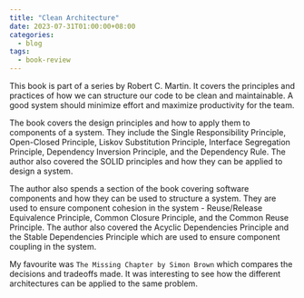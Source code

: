 ```yaml
---
title: "Clean Architecture"
date: 2023-07-31T01:00:00+08:00
categories:
  - blog
tags:
  - book-review
---
```


This book is part of a series by Robert C. Martin. It covers the principles and practices of how we can structure our code to be clean and maintainable. A good system should minimize effort and maximize productivity for the team.

The book covers the design principles and how to apply them to components of a system. They include the Single Responsibility Principle, Open-Closed Principle, Liskov Substitution Principle, Interface Segregation Principle, Dependency Inversion Principle, and the Dependency Rule. The author also covered the SOLID principles and how they can be applied to design a system.

The author also spends a section of the book covering software components and how they can be used to structure a system. They are used to ensure component cohesion in the system - Reuse/Release Equivalence Principle, Common Closure Principle, and the Common Reuse Principle. The author also covered the Acyclic Dependencies Principle and the Stable Dependencies Principle which are used to ensure component coupling in the system.

My favourite was `The Missing Chapter by Simon Brown` which compares the decisions and tradeoffs made. It was interesting to see how the different architectures can be applied to the same problem.
